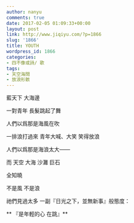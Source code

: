 ```yaml
---
author: nanyu
comments: true
date: 2017-02-05 01:09:33+00:00
layout: post
link: http://www.jiqiyu.com/?p=1866
slug: '1866'
title: YOUTH
wordpress_id: 1866
categories:
- 四不像或詩/ 歌
tags:
- 天空海闊
- 放浪形骸
---
```


藍天下
大海邊

一對青年
長髮跳起了舞

人們以爲那是海風在吹

一排浪打過來
青年大喊、大笑
笑得放浪

人們以爲那是海浪太大——

而
天空
大海
沙灘
巨石

全知曉

不是風
不是浪

祂們見過太多
一副『日光之下，並無新事』般態度：

**
『是年輕的心
在跳』**



